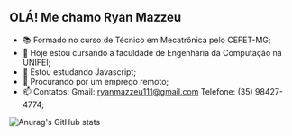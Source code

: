 ## OLÁ! Me chamo Ryan Mazzeu

- 📚 Formado no curso de Técnico em Mecatrônica pelo CEFET-MG;
- 🔭 Hoje estou cursando a faculdade de Engenharia da Computação na UNIFEI;
- 🌱 Estou estudando Javascript;
- 🤔 Procurando por um emprego remoto;
- 📫 Contatos: Gmail: <ryanmazzeu111@gmail.com> Telefone: (35) 98427-4774;

![Anurag's GitHub stats](https://github-readme-stats.vercel.app/api?username=RyanMazzeu&show_icons=true&theme=dracula)

##
